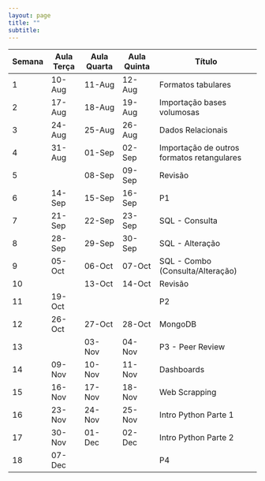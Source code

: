 ```yaml
---
layout: page
title: ""
subtitle:
---
```


| Semana | Aula Terça | Aula Quarta | Aula Quinta | Título                                     |
| ------ | ---------- | ----------- | ----------- | ------------------------------------------ |
| 1      | 10-Aug     | 11-Aug      | 12-Aug      | Formatos tabulares                         |
| 2      | 17-Aug     | 18-Aug      | 19-Aug      | Importação bases volumosas                 |
| 3      | 24-Aug     | 25-Aug      | 26-Aug      | Dados Relacionais                          |
| 4      | 31-Aug     | 01-Sep      | 02-Sep      | Importação de outros formatos retangulares |
| 5      |            | 08-Sep      | 09-Sep      | Revisão                                    |
| 6      | 14-Sep     | 15-Sep      | 16-Sep      | P1                                         |
| 7      | 21-Sep     | 22-Sep      | 23-Sep      | SQL - Consulta                             |
| 8      | 28-Sep     | 29-Sep      | 30-Sep      | SQL - Alteração                            |
| 9      | 05-Oct     | 06-Oct      | 07-Oct      | SQL - Combo (Consulta/Alteração)           |
| 10     |            | 13-Oct      | 14-Oct      | Revisão                                    |
| 11     | 19-Oct     |             |             | P2                                         |
| 12     | 26-Oct     | 27-Oct      | 28-Oct      | MongoDB                                    |
| 13     |            | 03-Nov      | 04-Nov      | P3 - Peer Review                           |
| 14     | 09-Nov     | 10-Nov      | 11-Nov      | Dashboards                                 |
| 15     | 16-Nov     | 17-Nov      | 18-Nov      | Web Scrapping                              |
| 16     | 23-Nov     | 24-Nov      | 25-Nov      | Intro Python Parte 1                       |
| 17     | 30-Nov     | 01-Dec      | 02-Dec      | Intro Python Parte 2                       |
| 18     | 07-Dec     |             |             | P4                                         |
